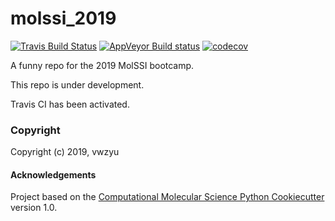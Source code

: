 molssi_2019
==============================
[//]: # (Badges)
[![Travis Build Status](https://travis-ci.org/REPLACE_WITH_OWNER_ACCOUNT/molssi_2019.png)](https://travis-ci.org/REPLACE_WITH_OWNER_ACCOUNT/molssi_2019)
[![AppVeyor Build status](https://ci.appveyor.com/api/projects/status/REPLACE_WITH_APPVEYOR_LINK/branch/master?svg=true)](https://ci.appveyor.com/project/REPLACE_WITH_OWNER_ACCOUNT/molssi_2019/branch/master)
[![codecov](https://codecov.io/gh/REPLACE_WITH_OWNER_ACCOUNT/molssi_2019/branch/master/graph/badge.svg)](https://codecov.io/gh/REPLACE_WITH_OWNER_ACCOUNT/molssi_2019/branch/master)

A funny repo for the 2019 MolSSI bootcamp.

This repo is under development.

Travis CI has been activated.

### Copyright

Copyright (c) 2019, vwzyu


#### Acknowledgements
 
Project based on the 
[Computational Molecular Science Python Cookiecutter](https://github.com/molssi/cookiecutter-cms) version 1.0.
